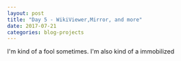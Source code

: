 ```yaml
---
layout: post
title: "Day 5 - WikiViewer,Mirror, and more"
date: 2017-07-21
categories: blog-projects
---
```

I'm kind of a fool sometimes. I'm also kind of a immobilized 